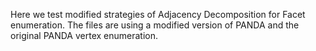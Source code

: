 Here we test modified strategies of Adjacency Decomposition for Facet enumeration.
The files are using a modified version of PANDA and the original PANDA vertex enumeration.
